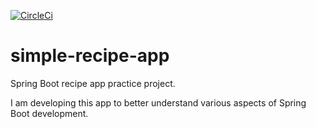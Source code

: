 [![CircleCi](https://circleci.com/gh/davet2408/recipe-app.svg?style=svg)](https://app.circleci.com/pipelines/github/davet2408/recipe-app)

# simple-recipe-app
Spring Boot recipe app practice project. 

I am developing this app to better understand various aspects of Spring Boot development.
